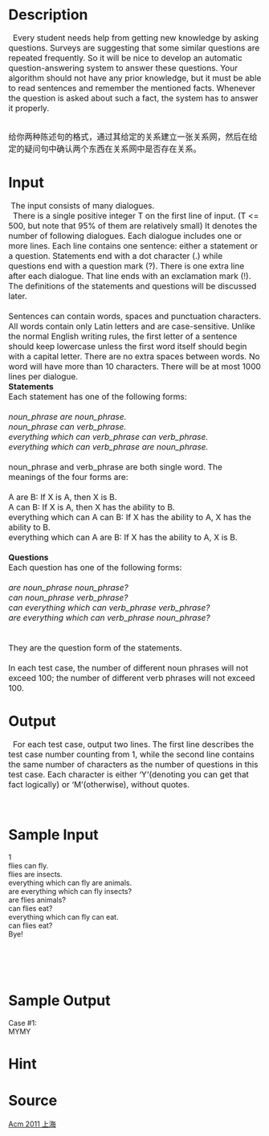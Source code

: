 
# Description

<div class="content"><div class="panel_content"><span style="font-size: medium">  Every student needs help from getting new knowledge by asking questions. Surveys are suggesting that some similar questions are repeated frequently. So it will be nice to develop an automatic question-answering system to answer these questions. Your algorithm should not have any prior knowledge, but it must be able to read sentences and remember the mentioned facts. Whenever the question is asked about such a fact, the system has to answer it properly.</span></div>
<div class="panel_bottom"></div>
<p><span style="font-size: medium"><br/>
给你两种陈述句的格式，通过其给定的关系建立一张关系网，然后在给定的疑问句中确认两个东西在关系网中是否存在关系。</span></p></div>

# Input

<div class="content"><p><span style="font-size: medium"> The input consists of many dialogues.<br/>
  There is a single positive integer T on the first line of input. (T &lt;= 500, but note that 95% of them are relatively small) It denotes the number of following dialogues. Each dialogue includes one or more lines. Each line contains one sentence: either a statement or a question. Statements end with a dot character (.) while questions end with a question mark (?). There is one extra line after each dialogue. That line ends with an exclamation mark (!). The definitions of the statements and questions will be discussed later.<br/>
<br/>
Sentences can contain words, spaces and punctuation characters. All words contain only Latin letters and are case-sensitive. Unlike the normal English writing rules, the first letter of a sentence should keep lowercase unless the first word itself should begin with a capital letter. There are no extra spaces between words. No word will have more than 10 characters. There will be at most 1000 lines per dialogue.<br/>
<b>Statements</b><br/>
Each statement has one of the following forms:<br/>
<i><br/>
noun_phrase are noun_phrase.<br/>
noun_phrase can verb_phrase.<br/>
everything which can verb_phrase can verb_phrase.<br/>
everything which can verb_phrase are noun_phrase.<br/>
</i><br/>
noun_phrase and verb_phrase are both single word. The meanings of the four forms are:<br/>
<br/>
A are B: If X is A, then X is B.<br/>
A can B: If X is A, then X has the ability to B.<br/>
everything which can A can B: If X has the ability to A, X has the ability to B.<br/>
everything which can A are B: If X has the ability to A, X is B.<br/>
<br/>
<b>Questions</b><br/>
Each question has one of the following forms:<br/>
<i><br/>
are noun_phrase noun_phrase?<br/>
can noun_phrase verb_phrase?<br/>
can everything which can verb_phrase verb_phrase?<br/>
are everything which can verb_phrase noun_phrase?<br/>
</i><br/>
<br/>
They are the question form of the statements.<br/>
<br/>
In each test case, the number of different noun phrases will not exceed 100; the number of different verb phrases will not exceed 100.<br/>
</span></p></div>

# Output

<div class="content"><p><span style="font-size: medium">  For each test case, output two lines. The first line describes the test case number counting from 1, while the second line contains the same number of characters as the number of questions in this test case. Each character is either ‘Y’(denoting you can get that fact logically) or ‘M’(otherwise), without quotes.</span></p>
<div class="panel_bottom"><span style="font-size: medium"> </span></div></div>

# Sample Input

<div class="content"><span class="sampledata">1<br/>
flies can fly.<br/>
flies are insects.<br/>
everything which can fly are animals.<br/>
are everything which can fly insects?<br/>
are flies animals?<br/>
can flies eat?<br/>
everything which can fly can eat.<br/>
can flies eat?<br/>
Bye!<br/>
 <br/>
<br/>
 <br/>
<br/>
</span></div>

# Sample Output

<div class="content"><span class="sampledata">Case #1:<br/>
MYMY<br/>
</span></div>

# Hint

<div class="content"><p></p></div>

# Source

<div class="content"><p><a href="problemset.php?search=Acm 2011 上海">Acm 2011 上海</a></p></div>

